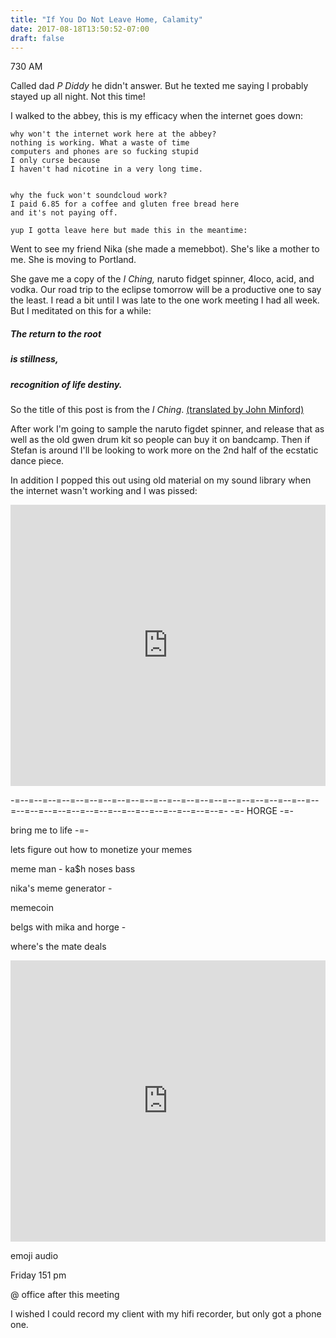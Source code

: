 ```yaml
---
title: "If You Do Not Leave Home, Calamity"
date: 2017-08-18T13:50:52-07:00
draft: false
---
```


730 AM

Called dad *P Diddy* he didn't answer.
But he texted me saying I probably stayed up all night.
Not this time!

I walked to the abbey, this is my efficacy when the internet goes down:

```
why won't the internet work here at the abbey?
nothing is working. What a waste of time
computers and phones are so fucking stupid
I only curse because
I haven't had nicotine in a very long time.


why the fuck won't soundcloud work?
I paid 6.85 for a coffee and gluten free bread here
and it's not paying off.

yup I gotta leave here but made this in the meantime:

```

Went to see my friend Nika (she made a memebbot). She's like a mother to me. She is moving to Portland.

She gave me a copy of the *I Ching,* naruto fidget spinner, 4loco, acid, and vodka. Our road trip to the eclipse tomorrow will be a productive one to say the least.
I read a bit until I was late to the one work meeting I had all week. But I meditated on this for a while:

##### The return to the root
##### is stillness,
##### recognition of life destiny.

So the title of this post is from the *I Ching*. [(translated by John Minford)](https://www.amazon.com/Ching-Essential-Translation-Ancient-Hardcover/dp/B015X4BY3Y/ref=sr_1_2?ie=UTF8&qid=1503089982&sr=8-2&keywords=john+minford+I+ching)

After work I'm going to sample the naruto figdet spinner, and release that as well as the old gwen drum kit so people can buy it on bandcamp. Then if Stefan is around I'll be looking to work more on the 2nd half of the ecstatic dance piece.

In addition I popped this out using old material on my sound library when the internet wasn't working and I was pissed:

<iframe width="100%" height="450" scrolling="no" frameborder="no" src="https://w.soundcloud.com/player/?url=https%3A//api.soundcloud.com/tracks/338458142%3Fsecret_token%3Ds-lwW1h&amp;color=ff5500&amp;auto_play=false&amp;hide_related=false&amp;show_comments=true&amp;show_user=true&amp;show_reposts=false&amp;visual=true"></iframe>



-=--=--=--=--=--=--=--=--=--=--=--=--=--=--=--=--=--=--=--=--=--=--=--=--=--=--=--=--=--=--=--=--=--=--=--=--=--=-
-=-
HORGE
-=-

bring me to life
-=-

lets figure out how to monetize your memes

meme man - ka$h
noses bass

nika's meme generator -

memecoin


belgs with mika and horge -


where's the mate deals


<iframe width="100%" height="450" scrolling="no" frameborder="no" src="https://w.soundcloud.com/player/?url=https%3A//api.soundcloud.com/tracks/338458142%3Fsecret_token%3Ds-lwW1h&amp;color=ff5500&amp;auto_play=false&amp;hide_related=false&amp;show_comments=true&amp;show_user=true&amp;show_reposts=false&amp;visual=true"></iframe>

emoji audio

Friday 151 pm

  @ office after this meeting

  I wished I could record my client with my hifi recorder, but only got a phone one.

